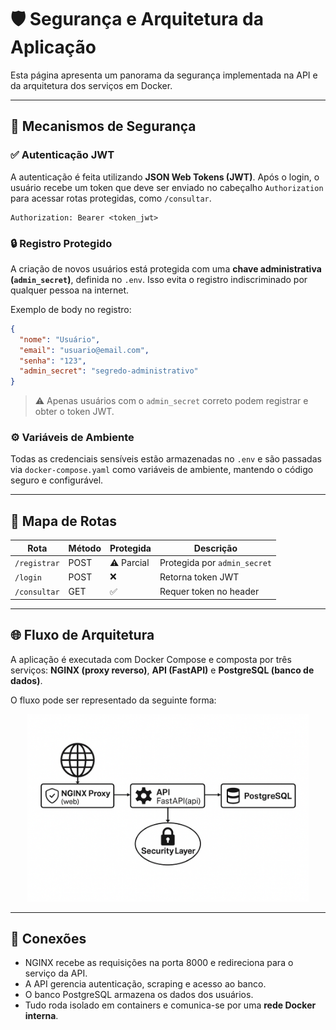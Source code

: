 
# 🛡️ Segurança e Arquitetura da Aplicação

Esta página apresenta um panorama da segurança implementada na API e da arquitetura dos serviços em Docker.

---

## 🔐 Mecanismos de Segurança

### ✅ Autenticação JWT
A autenticação é feita utilizando **JSON Web Tokens (JWT)**. Após o login, o usuário recebe um token que deve ser enviado no cabeçalho `Authorization` para acessar rotas protegidas, como `/consultar`.

```http
Authorization: Bearer <token_jwt>
```

### 🔒 Registro Protegido
A criação de novos usuários está protegida com uma **chave administrativa (`admin_secret`)**, definida no `.env`. Isso evita o registro indiscriminado por qualquer pessoa na internet.

Exemplo de body no registro:

```json
{
  "nome": "Usuário",
  "email": "usuario@email.com",
  "senha": "123",
  "admin_secret": "segredo-administrativo"
}
```

> ⚠️ Apenas usuários com o `admin_secret` correto podem registrar e obter o token JWT.

### ⚙️ Variáveis de Ambiente
Todas as credenciais sensíveis estão armazenadas no `.env` e são passadas via `docker-compose.yaml` como variáveis de ambiente, mantendo o código seguro e configurável.

---

## 🧭 Mapa de Rotas

| Rota         | Método | Protegida | Descrição                     |
|--------------|--------|-----------|-------------------------------|
| `/registrar` | POST   | ⚠️ Parcial | Protegida por `admin_secret` |
| `/login`     | POST   | ❌        | Retorna token JWT             |
| `/consultar` | GET    | ✅        | Requer token no header        |

---

## 🌐 Fluxo de Arquitetura

A aplicação é executada com Docker Compose e composta por três serviços: **NGINX (proxy reverso)**, **API (FastAPI)** e **PostgreSQL (banco de dados)**.

O fluxo pode ser representado da seguinte forma:

<p align="center">
  <img src="img/fluxograma.png" alt="Fluxo de Arquitetura" width="450"/>
</p>

---

## 🔗 Conexões

- NGINX recebe as requisições na porta 8000 e redireciona para o serviço da API.
- A API gerencia autenticação, scraping e acesso ao banco.
- O banco PostgreSQL armazena os dados dos usuários.
- Tudo roda isolado em containers e comunica-se por uma **rede Docker interna**.
